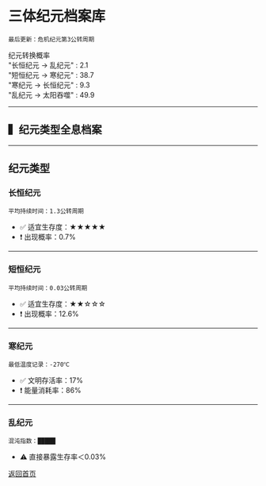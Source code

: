 # 三体纪元档案库
`最后更新：危机纪元第3公转周期`

 纪元转换概率              
    "长恒纪元 → 乱纪元" : 2.1                  
    "短恒纪元 → 寒纪元" : 38.7                    
    "寒纪元 → 长恒纪元" : 9.3                  
    "乱纪元 → 太阳吞噬" : 49.9

---

## ▍纪元类型全息档案



---

## 纪元类型

### 长恒纪元
`平均持续时间：1.3公转周期`
- ✅ 适宜生存度：★★★★★
- ❗ 出现概率：0.7%

---

### 短恒纪元
`平均持续时间：0.03公转周期`
- ✅ 适宜生存度：★★☆☆☆
- ❗ 出现概率：12.6%

---

### 寒纪元
`最低温度记录：-270℃`
- ✅ 文明存活率：17%
- ❗ 能量消耗率：86%

---

### 乱纪元
`混沌指数：█████`
- ⚠️ 直接暴露生存率＜0.03%

[返回首页](index.md)
